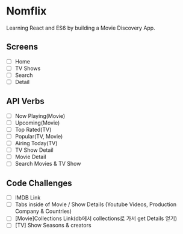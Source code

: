 # Nomflix

Learning React and ES6 by building a Movie Discovery App.

## Screens

- [ ] Home
- [ ] TV Shows
- [ ] Search
- [ ] Detail

## API Verbs

- [ ] Now Playing(Movie)
- [ ] Upcoming(Movie)
- [ ] Top Rated(TV)
- [ ] Popular(TV, Movie)
- [ ] Airing Today(TV)
- [ ] TV Show Detail
- [ ] Movie Detail
- [ ] Search Movies & TV Show

## Code Challenges

- [ ] IMDB Link
- [ ] Tabs inside of Movie / Show Details (Youtube Videos, Production Company & Countries)
- [ ] [Movie]Collections Link(db에서 collections로 가서 get Details 얻기)
- [ ] [TV] Show Seasons & creators
